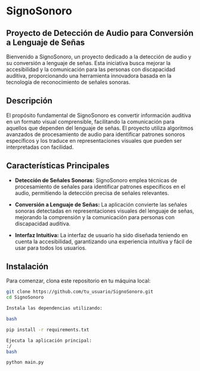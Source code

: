 # SignoSonoro

## Proyecto de Detección de Audio para Conversión a Lenguaje de Señas

Bienvenido a SignoSonoro, un proyecto dedicado a la detección de audio y su conversión a lenguaje de señas. Esta iniciativa busca mejorar la accesibilidad y la comunicación para las personas con discapacidad auditiva, proporcionando una herramienta innovadora basada en la tecnología de reconocimiento de señales sonoras.

## Descripción

El propósito fundamental de SignoSonoro es convertir información auditiva en un formato visual comprensible, facilitando la comunicación para aquellos que dependen del lenguaje de señas. El proyecto utiliza algoritmos avanzados de procesamiento de audio para identificar patrones sonoros específicos y los traduce en representaciones visuales que pueden ser interpretadas con facilidad.

## Características Principales

- **Detección de Señales Sonoras:** SignoSonoro emplea técnicas de procesamiento de señales para identificar patrones específicos en el audio, permitiendo la detección precisa de señales relevantes.

- **Conversión a Lenguaje de Señas:** La aplicación convierte las señales sonoras detectadas en representaciones visuales del lenguaje de señas, mejorando la comprensión y la comunicación para personas con discapacidad auditiva.

- **Interfaz Intuitiva:** La interfaz de usuario ha sido diseñada teniendo en cuenta la accesibilidad, garantizando una experiencia intuitiva y fácil de usar para todos los usuarios.

## Instalación

Para comenzar, clona este repositorio en tu máquina local:

```bash
git clone https://github.com/tu_usuario/SignoSonoro.git
cd SignoSonoro

Instala las dependencias utilizando:

bash

pip install -r requirements.txt

Ejecuta la aplicación principal:
:/
bash

python main.py




